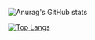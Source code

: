 ![Anurag's GitHub stats](https://github-readme-stats.vercel.app/api?username=lmxx1234567&show_icons=true&theme=transparent)

[![Top Langs](https://github-readme-stats.vercel.app/api/top-langs/?username=lmxx1234567&exclude_repo=lmxx1234567.github.io&theme=transparent)](https://github.com/anuraghazra/github-readme-stats)
